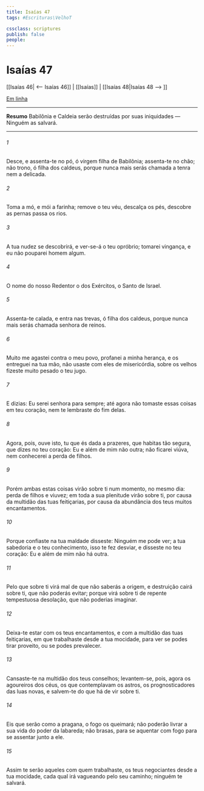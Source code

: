 ```yaml
---
title: Isaías 47
tags: #Escrituras\VelhoT

cssclass: scriptures
publish: false
people:
---
```


# Isaías 47
[[Isaías 46| <-- Isaías 46]] | [[Isaías]] | [[Isaías 48|Isaías 48 --> ]]

[Em linha](https://churchofjesuschrist.org/study/scriptures/ot/isa/47?lang=por)

---
__Resumo__
Babilônia e Caldeia serão destruídas por suas iniquidades — Ninguém as salvará.

---
###### 1 
Desce, e assenta-te no pó, ó virgem filha de Babilônia; assenta-te no chão;  não  trono, ó filha dos caldeus, porque nunca mais serás chamada a tenra nem a delicada.

###### 2 
Toma a mó, e mói a farinha; remove o teu véu, descalça os pés, descobre as pernas  passa os rios.

###### 3 
A tua nudez se descobrirá, e ver-se-á o teu opróbrio; tomarei vingança, e eu não pouparei homem algum.

###### 4 
O nome do nosso Redentor  o  dos Exércitos, o Santo de Israel.

###### 5 
Assenta-te calada, e entra nas trevas, ó filha dos caldeus, porque nunca mais serás chamada senhora de reinos.

###### 6 
Muito me agastei contra o meu povo, profanei a minha herança, e os entreguei na tua mão,  não usaste com eles de misericórdia,  sobre os velhos fizeste muito pesado o teu jugo.

###### 7 
E dizias: Eu serei senhora para sempre; até agora não tomaste essas coisas em teu coração, nem te lembraste do fim delas.

###### 8 
Agora, pois, ouve isto, tu que és dada a prazeres, que habitas tão segura, que dizes no teu coração: Eu  e além de mim não  outra; não ficarei viúva, nem conhecerei a perda de filhos.

###### 9 
Porém ambas estas coisas virão sobre ti num momento, no mesmo dia: perda de filhos e viuvez; em toda a sua plenitude virão sobre ti, por causa da multidão das tuas feitiçarias, por causa da abundância dos teus muitos encantamentos.

###### 10 
Porque confiaste na tua maldade  disseste: Ninguém me pode ver; a tua sabedoria e o teu conhecimento, isso te fez desviar, e disseste no teu coração: Eu  e além de mim não há outra.

###### 11 
Pelo que sobre ti virá mal de que não saberás a origem, e  destruição cairá sobre ti, que não poderás evitar; porque virá sobre ti de repente  tempestuosa desolação, que não poderias imaginar.

###### 12 
Deixa-te estar com os teus encantamentos, e com a multidão das tuas feitiçarias, em que trabalhaste desde a tua mocidade, para ver se podes tirar proveito, ou se  podes prevalecer.

###### 13 
Cansaste-te na multidão dos teus conselhos; levantem-se, pois, agora os agoureiros dos céus, os que contemplavam os astros, os prognosticadores das luas novas, e salvem-te do que há de vir sobre ti.

###### 14 
Eis que serão como a pragana, o fogo os queimará; não poderão livrar a sua vida do poder da labareda; não  brasas, para se aquentar com  fogo para se assentar junto a ele.

###### 15 
Assim te serão aqueles com quem trabalhaste, os teus negociantes desde a tua mocidade, cada qual irá vagueando pelo seu caminho; ninguém te salvará.

